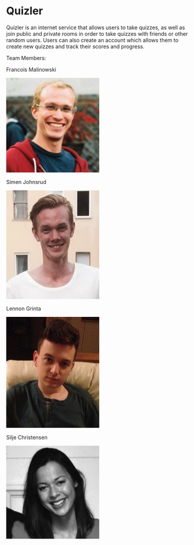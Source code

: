 # Quizler

Quizler is an internet service that allows users to take quizzes, as well as join public and private rooms in order to take quizzes with friends or other random users. Users can also create an account which allows them to create new quizzes and track their scores and progress.
 
Team Members:

Francois Malinowski

<img src="./Pictures/1.png" width="250">

Simen Johnsrud

<img src="./Pictures/2.png" width="250">

Lennon Grinta

<img src="./Pictures/3.png" width="250">

Silje Christensen

<img src="./Pictures/bilde.jpg" width="250">
